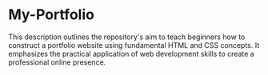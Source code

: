 # My-Portfolio
This description outlines the repository's aim to teach beginners how to construct a portfolio website using fundamental HTML and CSS concepts. It emphasizes the practical application of web development skills to create a professional online presence.
